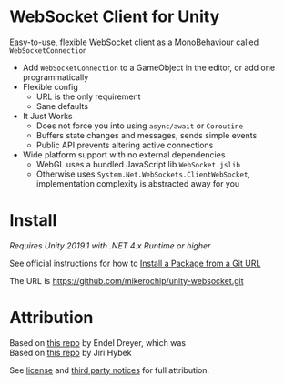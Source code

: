# WebSocket Client for Unity

Easy-to-use, flexible WebSocket client as a MonoBehaviour called `WebSocketConnection`

* Add `WebSocketConnection` to a GameObject in the editor, or add one programmatically
* Flexible config
   * URL is the only requirement
   * Sane defaults
* It Just Works
   * Does not force you into using `async/await` or `Coroutine`
   * Buffers state changes and messages, sends simple events
   * Public API prevents altering active connections
* Wide platform support with no external dependencies
   * WebGL uses a bundled JavaScript lib `WebSocket.jslib`
   * Otherwise uses `System.Net.WebSockets.ClientWebSocket`, implementation complexity is abstracted away for you

# Install

*Requires Unity 2019.1 with .NET 4.x Runtime or higher*

See official instructions for how to [Install a Package from a Git URL](https://docs.unity3d.com/Manual/upm-ui-giturl.html)

The URL is https://github.com/mikerochip/unity-websocket.git

# Attribution

Based on [this repo](https://github.com/endel/NativeWebSocket) by Endel Dreyer, which was\
Based on [this repo](https://github.com/jirihybek/unity-websocket-webgl) by Jiri Hybek

See [license](./LICENSE.md) and [third party notices](./THIRD%20PARTY%20NOTICES.md) for full attribution.
